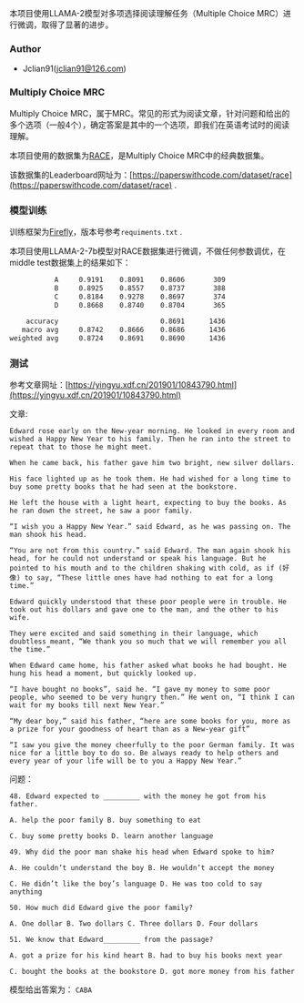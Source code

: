 本项目使用LLAMA-2模型对多项选择阅读理解任务（Multiple Choice MRC）进行微调，取得了显著的进步。

### Author

- Jclian91(jclian91@126.com)

### Multiply Choice MRC

Multiply Choice MRC，属于MRC。常见的形式为阅读文章，针对问题和给出的多个选项（一般4个），确定答案是其中的一个选项，即我们在英语考试时的阅读理解。

本项目使用的数据集为[RACE](https://huggingface.co/datasets/race)，是Multiply Choice MRC中的经典数据集。

该数据集的Leaderboard网址为：[https://paperswithcode.com/dataset/race](https://paperswithcode.com/dataset/race) .

### 模型训练

训练框架为[Firefly](https://github.com/yangjianxin1/Firefly)，版本号参考`requiments.txt` .

本项目使用LLAMA-2-7b模型对RACE数据集进行微调，不做任何参数调优，在middle test数据集上的结果如下：

```bash
           A     0.9191    0.8091    0.8606       309
           B     0.8925    0.8557    0.8737       388
           C     0.8184    0.9278    0.8697       374
           D     0.8668    0.8740    0.8704       365

    accuracy                         0.8691      1436
   macro avg     0.8742    0.8666    0.8686      1436
weighted avg     0.8724    0.8691    0.8690      1436
```

### 测试

参考文章网址：[https://yingyu.xdf.cn/201901/10843790.html](https://yingyu.xdf.cn/201901/10843790.html)

文章:

```
Edward rose early on the New-year morning. He looked in every room and wished a Happy New Year to his family. Then he ran into the street to repeat that to those he might meet.

When he came back, his father gave him two bright, new silver dollars.

His face lighted up as he took them. He had wished for a long time to buy some pretty books that he had seen at the bookstore.

He left the house with a light heart, expecting to buy the books. As he ran down the street, he saw a poor family.

“I wish you a Happy New Year.” said Edward, as he was passing on. The man shook his head.

“You are not from this country.” said Edward. The man again shook his head, for he could not understand or speak his language. But he pointed to his mouth and to the children shaking with cold, as if (好像) to say, “These little ones have had nothing to eat for a long time.”

Edward quickly understood that these poor people were in trouble. He took out his dollars and gave one to the man, and the other to his wife.

They were excited and said something in their language, which doubtless meant, “We thank you so much that we will remember you all the time.”

When Edward came home, his father asked what books he had bought. He hung his head a moment, but quickly looked up.

“I have bought no books”, said he. “I gave my money to some poor people, who seemed to be very hungry then.” He went on, “I think I can wait for my books till next New Year.”

“My dear boy,” said his father, “here are some books for you, more as a prize for your goodness of heart than as a New-year gift”

“I saw you give the money cheerfully to the poor German family. It was nice for a little boy to do so. Be always ready to help others and every year of your life will be to you a Happy New Year.”
```

问题：

```
48. Edward expected to _________ with the money he got from his father.

A. help the poor family B. buy something to eat

C. buy some pretty books D. learn another language

49. Why did the poor man shake his head when Edward spoke to him?

A. He couldn’t understand the boy B. He wouldn’t accept the money

C. He didn’t like the boy’s language D. He was too cold to say anything

50. How much did Edward give the poor family?

A. One dollar B. Two dollars C. Three dollars D. Four dollars

51. We know that Edward_________ from the passage?

A. got a prize for his kind heart B. had to buy his books next year

C. bought the books at the bookstore D. got more money from his father
```

模型给出答案为： `CABA`